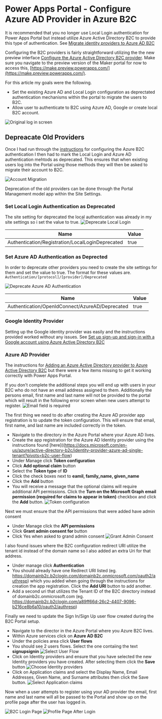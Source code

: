 # Power Apps Portal - Configure Azure AD Provider in Azure B2C

It is recommended that you no longer use Local Login authentication for Power Apps Portal but instead utilize Azure Active Directory B2C to provide this type of authentication. See [Migrate identity providers to Azure AD B2C
](https://docs.microsoft.com/en-us/powerapps/maker/portals/configure/migrate-identity-providers)

Configuring the B2C providers is fairly straightforward utilizing the the new preview interface [Configure the Azure Active Directory B2C provider](https://docs.microsoft.com/en-us/powerapps/maker/portals/configure/configure-azure-ad-b2c-provider).  Make sure you navigate to the preview version of the Maker portal for now to access this, [https://make.preview.powerapps.com/](https://make.preview.powerapps.com/).

For this article my goals were the following.
* Set the existing Azure AD and Local Login configuration as deprectated authentication mechanisms within the portal to migrate the users to B2C.
* Allow user to authenticate to B2C using Azure AD, Google or create local B2C account.

![Original log in screen](https://user-images.githubusercontent.com/7444929/148592406-10108368-93ab-4308-a721-23f4412a8a22.png "Original Login Screen")

## Depreacate Old Providers

Once I had run through the [instructions](https://docs.microsoft.com/en-us/powerapps/maker/portals/configure/configure-azure-ad-b2c-provider) for configuring the Azure B2C authentication I then had to mark the Local Login and Azure AD authentication mehtods as deprecated.  This ensures that when existing users log into the Portal using those methods they will then be asked to migrate their account to B2C.

![Account Migration](https://user-images.githubusercontent.com/7444929/148592949-b3d4f3ad-e5e2-48a4-92b3-624f5d7a14c8.png "Account Migration Screen")

Deprecation of the old providers can be done through the Portal Management model app within the Site Settings.

### Set Local Login Authentication as Deprecated
The site setting for deprecated the local authentication was already in my site settings so i set the value to true.
![Deprecate Local Login](https://user-images.githubusercontent.com/7444929/148593379-6f13653c-de3b-4c42-a140-085b5a8facd2.png "Deprecate Local Login")

| Name      | Value |
| ----------- | ----------- |
| Authentication/Registration/LocalLoginDeprecated      | true       |

### Set Azure AD Authentication as Deprected
In order to deprecate other providers you need to create the site settings for them and set the value to true. The format for these values are.
``
Authentication/[protocol]/[provider]/Deprecated	
``

![Deprecate Azure AD Authentication](https://user-images.githubusercontent.com/7444929/148593704-28e66710-1b6b-4782-a7f6-5775b25ede35.png "Deprecate Azure AD Authentication")

| Name      | Value |
| ----------- | ----------- |
| Authentication/OpenIdConnect/AzureAD/Deprecated      | true       |

### Google Identity Provider
Setting up the Google identity provider was easily and the instructions provided worked without any issues. See [Set up sign-up and sign-in with a Google account using Azure Active Directory B2C](https://docs.microsoft.com/en-us/azure/active-directory-b2c/identity-provider-google?pivots=b2c-user-flow)

### Azure AD Provider
The instructions for [Adding an Azure Active Directory provider to Azure Active Directory B2C](https://docs.microsoft.com/en-us/azure/active-directory-b2c/identity-provider-azure-ad-single-tenant?pivots=b2c-user-flow) but there were a few items missing to get it working correctly with Power Apps Portal.

If you don't complete the additional steps you will end up with users in your B2C who do not have an email address assigned to them.  Additionally the persons email, first name and last name will not be provided to the portal which will result in the following error screen when new users attempt to register.
![Email field is required](https://user-images.githubusercontent.com/7444929/148596769-659b9c43-3bfb-42c8-a921-20c99063bfdc.png "Email field is required")

The first thing we need to do after creating the Azure AD provider app registration is to update the token configuration.  This will ensure that email, first name, and last name are included correctly in the token.
* Navigate to the directory in the Azure Portal where your Azure AD lives.
* Create the app registration for the Azure AD Identity provider using the instructions found [here]((https://docs.microsoft.com/en-us/azure/active-directory-b2c/identity-provider-azure-ad-single-tenant?pivots=b2c-user-flow)
* Under Manage click **Token configuration**
* Click **Add optional claim** button
* Select the **Token type** of **ID**
* Click the check boxes next to **eamil, family_name, given_name**
* Click the **Add** button
* You will receive a message that the optional claims will require additional API permissions.  Click the **Turn on the Microsoft Graph email permission (required for claims to appear in token)** checkbox and click the **Add** button.
![Token configuration](https://user-images.githubusercontent.com/7444929/148598076-37a3f107-434d-4c59-a47c-b29c50dedb4a.png)

Next we must ensure that the API permissions that were added have admin consent
* Under Manage click the **API permissions**
* Click **Grant admin consent for <Domain>** button
* Click Yes when asked to grand admin consent
![Grant Admin Consent](https://user-images.githubusercontent.com/7444929/148598239-d3d804fd-c87a-4e7e-a4b5-d1f9d9cb6f92.png)
  
I also found issues where the B2C configuration redirect URI utilize the tenant id instead of the domain name so I also added an extra Uri for that address.
* Under manage click **Authentication**
* You should already have one Redirect URI listed (eg. https://domainb2c.b2clogin.com/domainb2c.onmicrosoft.com/oauth2/authresp) which you added when going through the instructions for creation the app registration. Click the **Add URI** button to add another.
* Add a second uri that utilizes the Tenant ID of the B2C directory instead of domainb2c.onmicrosoft.com (eg. https://domainb2c.b2clogin.com/a89ff66d-26c2-4407-9096-b216ce8b6a10/oauth2/authresp)

Finally we need to update the Sign In/Sign Up user flow created during the B2C Portal setup.
* Navigate to the director in the Azure Portal where you Azure B2C lives.
* Within Azure services click on **Azure AD B2C**
* Under the policies area click **User flows**
* You should see 2 users flows.  Select the one contaiing the text **signupsignin**
  ![Select User Flow](https://user-images.githubusercontent.com/7444929/148599190-74834b00-0555-490e-a5bc-d1a1485136a0.png)
* Click on Identity providers and ensure that you have selected the new Identity providers you have created.  After selecting them click the **Save** button
  ![Choose Identity providers](https://user-images.githubusercontent.com/7444929/148599359-3dc1e68c-5ee7-4cac-ad43-47425b0edbc6.png)
* Click on Application claims and select the Display Name, Email Addresses, Given Name, and Surname attributes then click the Save button.
  ![Select Application claims](https://user-images.githubusercontent.com/7444929/148599552-c2d34564-a59c-4ea7-b6c4-57146117d068.png)
  
Now when a user attempts to register using your AD provider the email, first name and last name will all be passed to the Portal and show up on the profile page after the user has logged in.
  
![B2C Login Page](https://user-images.githubusercontent.com/7444929/148600720-4b044ee1-6b12-43cf-8e40-a96328cfb66b.png)
![Profile Page After Login](https://user-images.githubusercontent.com/7444929/148600771-89a76665-4662-424a-85f7-7f5a342ec09e.png)


